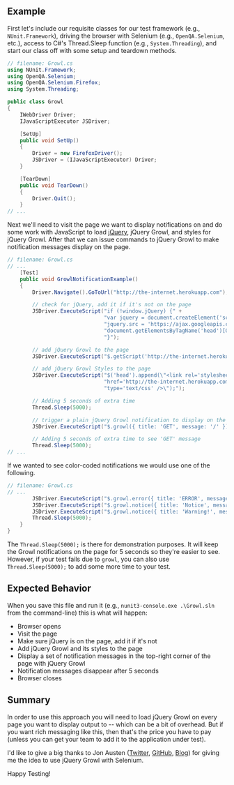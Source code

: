 ## Example

First let's include our requisite classes for our test framework (e.g., `NUnit.Framework`), driving the browser with Selenium (e.g., `OpenQA.Selenium`, etc.), access to C#'s Thread.Sleep function (e.g., `System.Threading`), and start our class off with some setup and teardown methods.

```csharp
// filename: Growl.cs
using NUnit.Framework;
using OpenQA.Selenium;
using OpenQA.Selenium.Firefox;
using System.Threading;

public class Growl
{
    IWebDriver Driver;
    IJavaScriptExecutor JSDriver;

    [SetUp]
    public void SetUp()
    {
        Driver = new FirefoxDriver();
        JSDriver = (IJavaScriptExecutor) Driver;
    }

    [TearDown]
    public void TearDown()
    {
        Driver.Quit();
    }
// ...
```

Next we'll need to visit the page we want to display notifications on and do some work with JavaScript to load [jQuery](http://jquery.com/), jQuery Growl, and styles for jQuery Growl. After that we can issue commands to jQuery Growl to make notification messages display on the page.

```csharp
// filename: Growl.cs
// ...
    [Test]
    public void GrowlNotificationExample()
    {
        Driver.Navigate().GoToUrl("http://the-internet.herokuapp.com");

        // check for jQuery, add it if it's not on the page
        JSDriver.ExecuteScript("if (!window.jQuery) {" +
                               "var jquery = document.createElement('script'); jquery.type = 'text/javascript';" +
                               "jquery.src = 'https://ajax.googleapis.com/ajax/libs/jquery/2.0.2/jquery.min.js';" +
                               "document.getElementsByTagName('head')[0].appendChild(jquery);" +
                               "}");

        // add jQuery Growl to the page
        JSDriver.ExecuteScript("$.getScript('http://the-internet.herokuapp.com/js/vendor/jquery.growl.js')");

        // add jQuery Growl Styles to the page
        JSDriver.ExecuteScript("$('head').append(\"<link rel='stylesheet' " +
                               "href='http://the-internet.herokuapp.com/css/jquery.growl.css' " +
                               "type='text/css' />\");");

        // Adding 5 seconds of extra time
        Thread.Sleep(5000);

        // trigger a plain jQuery Growl notification to display on the page
        JSDriver.ExecuteScript("$.growl({ title: 'GET', message: '/' });");

        // Adding 5 seconds of extra time to see 'GET' message
        Thread.Sleep(5000);
// ...
```

If we wanted to see color-coded notifications we would use one of the following.

```csharp
// filename: Growl.cs
// ...
        JSDriver.ExecuteScript("$.growl.error({ title: 'ERROR', message: 'your message goes here' });");
        JSDriver.ExecuteScript("$.growl.notice({ title: 'Notice', message: 'your notice message goes here' });");
        JSDriver.ExecuteScript("$.growl.notice({ title: 'Warning!', message: 'your warning message goes here' });");
        Thread.Sleep(5000);
    }
}
```

The `Thread.Sleep(5000);` is there for demonstration purposes. It will keep the Growl notifications on the page for 5 seconds so they're easier to see. However, if your test fails due to `growl`, you can also use `Thread.Sleep(5000);` to add some more time to your test.

## Expected Behavior

When you save this file and run it (e.g., `nunit3-console.exe .\Growl.sln` from the command-line) this is what will happen:

- Browser opens
- Visit the page
- Make sure jQuery is on the page, add it if it's not
- Add jQuery Growl and its styles to the page
- Display a set of notification messages in the top-right corner of the page with jQuery Growl
- Notification messages disappear after 5 seconds
- Browser closes

## Summary

In order to use this approach you will need to load jQuery Growl on every page you want to display output to -- which can be a bit of overhead. But if you want rich messaging like this, then that's the price you have to pay (unless you can get your team to add it to the application under test).

I'd like to give a big thanks to Jon Austen ([Twitter](https://twitter.com/austenjt), [GitHub](https://github.com/djangofan), [Blog](http://jonausten.info/)) for giving me the idea to use jQuery Growl with Selenium.

Happy Testing!

